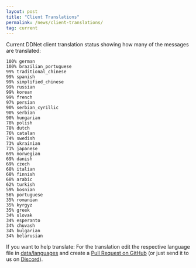 ```yaml
---
layout: post
title: "Client Translations"
permalink: /news/client-translations/
tag: current
---
```


Current DDNet client translation status showing how many of the messages are translated:

```
100% german
100% brazilian_portuguese
99% traditional_chinese
99% spanish
99% simplified_chinese
99% russian
99% korean
99% french
97% persian
90% serbian_cyrillic
90% serbian
90% hungarian
78% polish
78% dutch
76% catalan
74% swedish
73% ukrainian
71% japanese
69% norwegian
69% danish
69% czech
68% italian
68% finnish
68% arabic
62% turkish
59% bosnian
56% portuguese
35% romanian
35% kyrgyz
35% greek
34% slovak
34% esperanto
34% chuvash
34% bulgarian
34% belarusian
```

If you want to help translate: For the translation edit the respective language file in [data/languages](https://github.com/ddnet/ddnet/tree/master/data/languages) and create a [Pull Request on GitHub](https://github.com/ddnet/ddnet/) (or just send it to us on [Discord](/discord/)).

